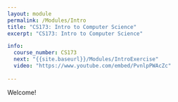 ```yaml
---
layout: module
permalink: /Modules/Intro
title: "CS173: Intro to Computer Science"
excerpt: "CS173: Intro to Computer Science"

info:
  course_number: CS173
  next: "{{site.baseurl}}/Modules/IntroExercise"
  video: "https://www.youtube.com/embed/PvnlpPWAcZc"
  
---
```

Welcome! 